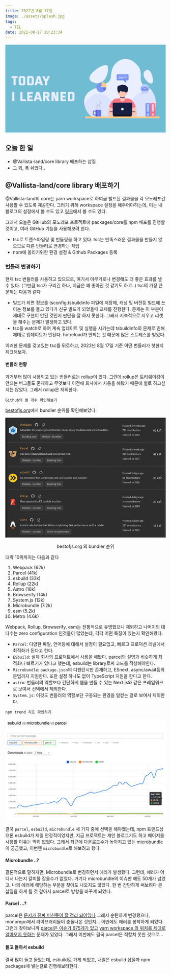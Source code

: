 ```yaml
---
title: 2022년 8월 17일
image: ./assets/splash.jpg
tags:
  - TIL
date: 2022-08-17 20:23:34
---
```


![로고](assets/splash.jpg)

## 오늘 한 일

- @Vallista-land/core library 배포하는 삽질
- 그 외, 푹 쉬었다..

## @Vallista-land/core library 배포하기

@Vallista-land의 core는 yarn workspace로 하여금 빌드된 결과물을 각 모노레포간 사용할 수 있도록 제공한다. 그러기 위해 workspace 설정을 해주어야하는데, 이는 내 블로그의 설정에서 볼 수도 있고 [링크](https://classic.yarnpkg.com/lang/en/docs/workspaces/)에서 볼 수도 있다.

그래서 오늘은 GitHub의 모노레포 프로젝트에 packages/core를 npm 배포를 진행할 것이고, 여러 GitHub 기능을 사용해보려 한다.

- tsc로 트랜스파일링 및 번들링을 하고 있다. tsc는 만족스러운 결과물을 만들지 않으므로 다른 번들러로 변경하는 작업
- npm에 올리기위한 환경 설정 & Github Packages 등록

### 번들러 변경하기

현재 tsc 번들러를 사용하고 있으므로, 여기서 아무거로나 변경해도 더 좋은 효과를 낼 수 있다. (그만큼 tsc가 구리긴 하나, 지금은 꽤 좋아진 것 같기도 하고..) tsc의 가장 큰 문제는 다음과 같다

- 빌드가 되면 정보를 tsconfig.tsbuildinfo 파일에 저장해, 캐싱 및 버전등 빌드에 쓰이는 정보를 들고 있다가 신규 빌드가 되었을때 교체를 진행한다. 문제는 이 부분이 제대로 구현이 안된 것인지 판단을 잘 하지 못한다. 그래서 지속적으로 지우고 리셋을 해주는 문제가 발생하고 있다.
- tsc를 watch로 하여 계속 업데이트 및 실행을 시키는데 tsbuildinfo의 문제로 인해 제대로 업데이트가 안된다. hotreload가 안되는 것 때문에 많은 스트레스를 받았다.

이러한 문제를 갖고있는 tsc를 뒤로하고, 2022년 8월 17일 기준 어떤 번들러가 핫한지 체크해보자.

#### 번들러 현황

과거부터 많이 사용되고 있는 번들러로는 rollup이 있다. 그런데 rollup은 트리쉐이킹이 안되는 버그들도 존재하고 무엇보다 이전에 회사에서 사용을 해봤기 때문에 별로 하고싶지는 않았다. 그래서 rollup은 제외한다.

`Github의 별 개수 확인해보기`

[bestofjs.org](https://bestofjs.org/projects?tags=module)에서 bundler 순위를 확인해보았다.

![번들러 별 순위](assets/0.png)

<center>bestofjs.org 의 bundler 순위</center>

대략 10위까지는 다음과 같다

1. Webpack (62k)
2. Parcel (41k)
3. esbuild (33k)
4. Rollup (22k)
5. Astro (16k)
6. Browserify (14k)
7. System.js (12k)
8. Microbundle (7.2k)
9. esm (5.2k)
10. Metro (4.6k)

Webpack, Rollup, Browserify, esm는 전통적으로 유명했으니 제외하고 나머지의 대다수는 zero configuration 인것들이 많았는데, 각각 어떤 특징이 있는지 확인해봤다.

- `Parcel`: 다양한 파일, 언어등에 대해서 설정이 필요없고, 빠르고 프로덕션 레벨에서 최적화가 된다고 한다.
- `ESbuild`: 실제 회사의 프로덕트에서 사용을 해봤다. parcel의 설명과 비슷하게 최적화나 빠르기가 있다고 했는데, esbuild는 library로써 코드를 작성해야한다.
- `Microbundle`: `package.json`의 디펜던시만 존재하고, ESnext, async/await등의 문법까지 지원한다. 또한 설정 하나도 없이 TypeScript 지원을 한다고 한다.
- `astro`: 번들러의 역할보다 간단하게 웹을 만들 수 있는 Next.js와 같은 프레임워크로 보여서 선택에서 제외한다.
- `System.js`: 이것도 번들러의 역할보단 구동되는 환경을 일컫는 걸로 보여서 제외한다.

`npm trend 지표 확인하기`

![npm trend 지표](assets/1.png)

결국 `parcel`, `esbuild`, `microbundle` 세 가지 중에 선택을 해야했는데, npm 트랜드상으론 esbuild가 제일 안정적이었지만, 지금 프로젝트는 개인 블로그기도 하고 메이저를 사용할 이유는 딱히 없었다. 그래서 최근에 다운로드수가 높아지고 있는 microbundle이 궁금했고, 이번엔 `microbundle`로 해보려고 했다.

#### Microbundle ..?

결론적으로 말하자면, Microbundle로 변경하면서 에러가 발생했다. 그런데, 에러가 어디서 나는지 갈피를 잡을수가 없었다. 거기다 microbundle의 이슈만 해도 50개가 넘었고, 나의 에러에 해당하는 부분을 찾아도 나오지도 않았다. 한 번 간단하게 써보려다 큰 삽질을 하게 될 것 같아서 parcel로 방향을 바꾸게 되었다.

#### Parcel ...?

parcel은 [문서가 진짜 미친듯이 잘 정리 되어있다](https://parceljs.org/getting-started/webapp/) 그래서 순탄하게 변경했으나, monorepo에서 라이브러리들이 충돌나온 것인지... 이번에도 에러를 봉착하게 되었다. 그런데 찾아보니까 [parcel은 이슈가 675개가 있고](https://github.com/parcel-bundler/parcel/issues) [yarn workspace 의 위치를 제대로 알아오지 못하는](https://github.com/parcel-bundler/parcel/issues/7579) 문제가 있었다. 그래서 이번에도 결국 parcel은 적합치 못한 것으로...

#### 돌고 돌아서 esbuild

결국 많이 돌고 돌았는데, esbuild로 가게 되었고, 내일은 esbuild 삽질과 npm packages에 넣는걸로 진행해보려한다.
